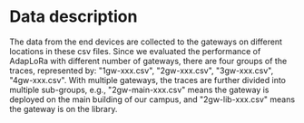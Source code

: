 # Data description
The data from the end devices are collected to the gateways on different locations in these csv files. Since we evaluated the performance of AdapLoRa with different number of gateways, there are four groups of the traces, represented by: "1gw-xxx.csv", "2gw-xxx.csv", "3gw-xxx.csv", "4gw-xxx.csv". With multiple gateways, the traces are further divided into multiple sub-groups, e.g., "2gw-main-xxx.csv" means the gateway is deployed on the main building of our campus, and "2gw-lib-xxx.csv" means the gateway is on the library.
